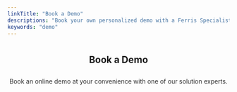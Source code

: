 ```yaml
---
linkTitle: "Book a Demo"
descriptions: "Book your own personalized demo with a Ferris Specialist"
keywords: "demo"
---
```


<section class="padding-block-700">
    <h2 class="fs-secondary-heading fw-bold" style="text-align: center; padding-block: 0.5em;">Book a Demo</h2>
    <p style="text-align: center; font-size: var(--fs-650); color: var(--clr-primary-black); opacity: 0.9;">
                Book an online demo at your convenience with one of our solution experts.</p>

  <!-- Calendly Inline Widget -->
  <!-- <div class="calendly-inline-widget" data-url="https://calendly.com/ferris-intro/30min?primary_color=b81414" style="min-width:320px;height:630px;"></div> -->

  <div class="calendly-inline-widget" data-url="https://calendly.com/ferris-team/ferris-intro?primary_color=b81414" style="min-width:320px;height:630px;"></div>
  <script type="text/javascript" src="https://assets.calendly.com/assets/external/widget.js" async></script>

</section>
